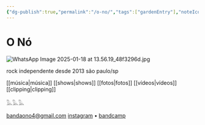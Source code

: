 ```yaml
---
{"dg-publish":true,"permalink":"/o-no/","tags":["gardenEntry"],"noteIcon":"✦"}
---
```


# O Nó

![WhatsApp Image 2025-01-18 at 13.56.19_48f3296d.jpg](/img/user/img/WhatsApp%20Image%202025-01-18%20at%2013.56.19_48f3296d.jpg)

rock independente desde 2013
são paulo/sp

[[música\|música]]
[[shows\|shows]]
[[fotos\|fotos]]
[[vídeos\|vídeos]]
[[clipping\|clipping]]

𓅓𓅓𓅓

bandaono4@gmail.com
[instagram](https://www.instagram.com/oooooonnnnnnoooooo/) • [bandcamp](https://oooooonnnnnnoooooo.bandcamp.com)


<div style='display:none;'>
![b2.gif](/img/user/img/b2.gif)
</div>
